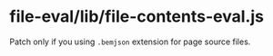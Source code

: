 # file-eval/lib/file-contents-eval.js

Patch only if you using `.bemjson` extension for page source files.
